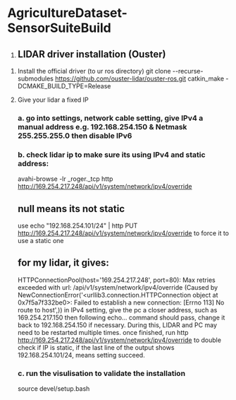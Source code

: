 # AgricultureDataset-SensorSuiteBuild

1. ## LIDAR driver installation (Ouster)
  1) Install the official driver (to ur ros directory)
     git clone --recurse-submodules https://github.com/ouster-lidar/ouster-ros.git
     catkin_make -DCMAKE_BUILD_TYPE=Release  
  2) Give your lidar a fixed IP
     ### a. go into settings, network cable setting, give IPv4 a manual address e.g. 192.168.254.150 & Netmask 255.255.255.0 then disable IPv6
     ### b. check lidar ip to make sure its using IPv4 and static address:
     avahi-browse -lr _roger._tcp
     http http://169.254.217.248/api/v1/system/network/ipv4/override
     ## null means its not static
     use
     echo \"192.168.254.101/24\" | http PUT http://169.254.217.248/api/v1/system/network/ipv4/override
     to force it to use a static one
     ## for my lidar, it gives:
     HTTPConnectionPool(host='169.254.217.248', port=80): Max retries exceeded with url: /api/v1/system/network/ipv4/override (Caused by NewConnectionError('<urllib3.connection.HTTPConnection object at 0x7f5a7f332be0>: Failed to establish a new connection: [Errno 113] No route to host',))
     in IPv4 setting, give the pc a closer address, such as 169.254.217.150 then following echo... command should pass, change it back to 192.168.254.150 if necessary. During this, LIDAR and PC may need to be restarted multiple times.
     once finished, run http http://169.254.217.248/api/v1/system/network/ipv4/override to double check if IP is static, if the last line of the output shows 192.168.254.101/24, means setting succeed.

     ### c. run the visulisation to validate the installation
     source devel/setup.bash
      

